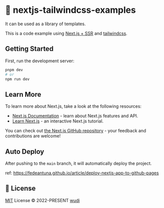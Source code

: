 # 🚀 nextjs-tailwindcss-examples

It can be used as a library of templates.

This is a code example using [Next.js + SSR](https://nextjs.org/) and [tailwindcss](https://tailwindcss.com/).

## Getting Started

First, run the development server:

```bash
pnpm dev
# or
npm run dev
```

## Learn More

To learn more about Next.js, take a look at the following resources:

- [Next.js Documentation](https://nextjs.org/docs) - learn about Next.js features and API.
- [Learn Next.js](https://nextjs.org/learn) - an interactive Next.js tutorial.

You can check out [the Next.js GitHub repository](https://github.com/vercel/next.js/) - your feedback and contributions are welcome!

## Auto Deploy

After pushing to the `main` branch, it will automatically deploy the project.

ref: https://fedeantuna.github.io/article/deploy-nextjs-app-to-github-pages

## 📜 License

[MIT](./LICENSE) License &copy; 2022-PRESENT [wudi](https://github.com/WuChenDi)
